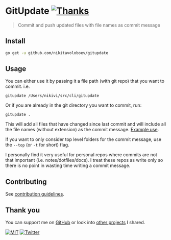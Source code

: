 # GitUpdate [![Thanks](http://bit.ly/saythankss)](https://github.com/users/nikitavoloboev/sponsorship)

> Commit and push updated files with file names as commit message

## Install

```Bash
go get -u github.com/nikitavoloboev/gitupdate
```

## Usage

You can either use it by passing it a file path (with git repo) that you want to commit. i.e.

`gitupdate /Users/nikivi/src/cli/gitupdate`

Or if you are already in the git directory you want to commit, run:

`gitupdate .`

This will add all files that have changed since last commit and will include all the file names (without extension) as the commit message. [Example use](https://github.com/nikitavoloboev/knowledge/commits/main).

If you want to only consider top level folders for the commit message, use the `--top` (or `-t` for short) flag.

I personally find it very useful for personal repos where commits are not that important (i.e. notes/dotfiles/docs). I treat these repos as write only so there is no point in wasting time writing a commit message.

## Contributing

See [contribution guidelines](contributing.md).

## Thank you

You can support me on [GitHub](https://github.com/users/nikitavoloboev/sponsorship) or look into [other projects](https://nikitavoloboev.xyz/projects) I shared.

[![MIT](https://img.shields.io/badge/license-MIT-0a0a0a.svg?style=flat&colorA=0a0a0a)](license) [![Twitter](http://bit.ly/nikitatweet)](https://twitter.com/nikitavoloboev)
